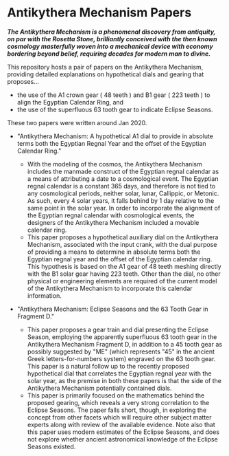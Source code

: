 # Antikythera Mechanism Papers

***The Antikythera Mechanism is a phenomenal discovery from antiquity, on par with the Rosetta Stone, brilliantly conceived with the then known cosmology masterfully woven into a mechanical device with economy bordering beyond belief, requiring decades for modern man to divine.***

This repository hosts a pair of papers on the Antikythera Mechanism, providing detailed explanations on hypothetical dials and gearing that proposes...

- the use of the A1 crown gear ( 48 teeth ) and B1 gear ( 223 teeth ) to align the Egyptian Calendar Ring, and
- the use of the superfluous 63 tooth gear to indicate Eclipse Seasons.

These two papers were written around Jan 2020.

- "Antikythera Mechanism: A hypothetical A1 dial to provide in absolute terms both the Egyptian Regnal Year and the offset of the Egyptian Calendar Ring."

  - With the modeling of the cosmos, the Antikythera Mechanism includes the manmade construct of the Egyptian regnal calendar as a means of attributing a date to a cosmological event. The Egyptian regnal calendar is a constant 365 days, and therefore is not tied to any cosmological periods, neither solar, lunar, Callippic, or Metonic. As such, every 4 solar years, it falls behind by 1 day relative to the same point in the solar year. In order to incorporate the alignment of the Egyptian regnal calendar with cosmological events, the designers of the Antikythera Mechanism included a movable calendar ring.
  - This paper proposes a hypothetical auxiliary dial on the Antikythera Mechanism, associated with the input crank, with the dual purpose of providing a means to determine in absolute terms both the Egyptian regnal year and the offset of the Egyptian calendar ring. This hypothesis is based on the A1 gear of 48 teeth meshing directly with the B1 solar gear having 223 teeth. Other than the dial, no other physical or engineering elements are required of the current model of the Antikythera Mechanism to incorporate this calendar information.
  
- "Antikythera Mechanism: Eclipse Seasons and the 63 Tooth Gear in Fragment D."

  - This paper proposes a gear train and dial presenting the Eclipse Season, employing the apparently superfluous 63 tooth gear in the Antikythera Mechanism Fragment D, in addition to a 45 tooth gear as possibly suggested by "ME" (which represents "45" in the ancient Greek letters-for-numbers system) engraved on the 63 tooth gear. This paper is a natural follow up to the recently proposed hypothetical dial that correlates the Egyptian regnal year with the solar year, as the premise in both these papers is that the side of the Antikythera Mechanism potentially contained dials.
  - This paper is primarily focused on the mathematics behind the proposed gearing, which reveals a very strong correlation to the Eclipse Seasons. The paper falls short, though, in exploring the concept from other facets which will require other subject matter experts along with review of the available evidence. Note also that this paper uses modern estimates of the Eclipse Seasons, and does not explore whether ancient astronomical knowledge of the Eclipse Seasons existed.
